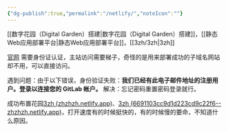 ```yaml
---
{"dg-publish":true,"permalink":"/netlify/","noteIcon":""}
---
```


[[数字花园（Digital Garden）搭建\|数字花园（Digital Garden）搭建]]，[[静态Web应用部署平台\|静态Web应用部署平台]]，[[3zh/3zh\|3zh]]

[官网](https://app.netlify.com)
需要身份证认证，主站访问需要梯子，奇怪的是用来部署成功的子域名网站却不用，可以直接访问。

遇到问题：由于以下错误，身份验证失败：**我们已经有此电子邮件地址的注册用户。登录以连接您的 GitLab 帐户。**
解决：忘记密码重置密码登录就行。

成功布置花园[3zh (zhzhzh.netlify.app)](https://zhzhzh.netlify.app/)、[3zh (6691103cc9d1d223cd9c22f6--zhzhzh.netlify.app)](https://6691103cc9d1d223cd9c22f6--zhzhzh.netlify.app/)，打开速度有的时候挺快的，有的时候慢的要命，不知道什么原因。